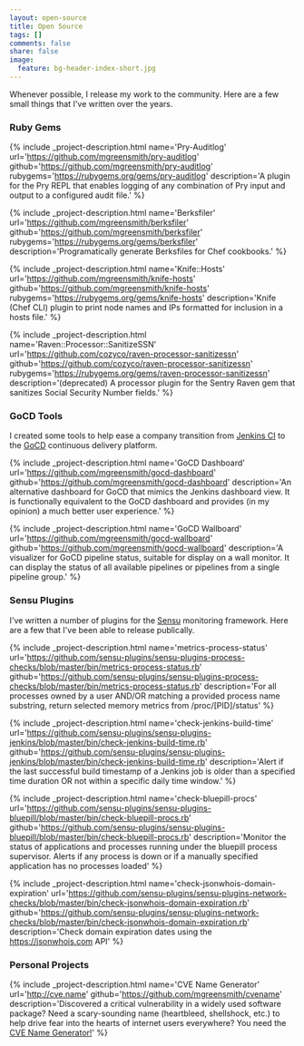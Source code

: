 ```yaml
---
layout: open-source
title: Open Source
tags: []
comments: false
share: false
image:
  feature: bg-header-index-short.jpg
---
```


Whenever possible, I release my work to the community. Here are a few small things that I've written over the years.
<br>
### Ruby Gems

{% include _project-description.html name='Pry-Auditlog' url='https://github.com/mgreensmith/pry-auditlog' github='https://github.com/mgreensmith/pry-auditlog' rubygems='https://rubygems.org/gems/pry-auditlog' description='A plugin for the Pry REPL that enables logging of any combination of Pry input and output to a configured audit file.' %}

{% include _project-description.html name='Berksfiler' url='https://github.com/mgreensmith/berksfiler' github='https://github.com/mgreensmith/berksfiler' rubygems='https://rubygems.org/gems/berksfiler' description='Programatically generate Berksfiles for Chef cookbooks.' %}

{% include _project-description.html name='Knife::Hosts' url='https://github.com/mgreensmith/knife-hosts' github='https://github.com/mgreensmith/knife-hosts' rubygems='https://rubygems.org/gems/knife-hosts' description='Knife (Chef CLI) plugin to print node names and IPs formatted for inclusion in a hosts file.' %}

{% include _project-description.html name='Raven::Processor::SanitizeSSN' url='https://github.com/cozyco/raven-processor-sanitizessn' github='https://github.com/cozyco/raven-processor-sanitizessn' rubygems='https://rubygems.org/gems/raven-processor-sanitizessn' description='(deprecated) A processor plugin for the Sentry Raven gem that sanitizes Social Security Number fields.' %}
<br>
### GoCD Tools
I created some tools to help ease a company transition from [Jenkins CI](https://jenkins-ci.org/) to the [GoCD](http://www.go.cd) continuous delivery platform.

{% include _project-description.html name='GoCD Dashboard' url='https://github.com/mgreensmith/gocd-dashboard' github='https://github.com/mgreensmith/gocd-dashboard' description='An alternative dashboard for GoCD that mimics the Jenkins dashboard view. It is functionally equivalent to the GoCD dashboard and provides (in my opinion) a much better user experience.' %}

{% include _project-description.html name='GoCD Wallboard' url='https://github.com/mgreensmith/gocd-wallboard' github='https://github.com/mgreensmith/gocd-wallboard' description='A visualizer for GoCD pipeline status, suitable for display on a wall monitor. It can display the status of all available pipelines or pipelines from a single pipeline group.' %}
<br>
### Sensu Plugins

I've written a number of plugins for the [Sensu](https://sensuapp.org/) monitoring framework. Here are a few that I've been able to release publically.

{% include _project-description.html name='metrics-process-status' url='https://github.com/sensu-plugins/sensu-plugins-process-checks/blob/master/bin/metrics-process-status.rb' github='https://github.com/sensu-plugins/sensu-plugins-process-checks/blob/master/bin/metrics-process-status.rb' description='For all processes owned by a user AND/OR matching a provided process name substring, return selected memory metrics from /proc/[PID]/status' %}

{% include _project-description.html name='check-jenkins-build-time' url='https://github.com/sensu-plugins/sensu-plugins-jenkins/blob/master/bin/check-jenkins-build-time.rb' github='https://github.com/sensu-plugins/sensu-plugins-jenkins/blob/master/bin/check-jenkins-build-time.rb' description='Alert if the last successful build timestamp of a Jenkins job is older than a specified time duration OR not within a specific daily time window.' %}

{% include _project-description.html name='check-bluepill-procs' url='https://github.com/sensu-plugins/sensu-plugins-bluepill/blob/master/bin/check-bluepill-procs.rb' github='https://github.com/sensu-plugins/sensu-plugins-bluepill/blob/master/bin/check-bluepill-procs.rb' description='Monitor the status of applications and processes running under the bluepill process supervisor. Alerts if any process is down or if a manually specified application has no processes loaded' %}

{% include _project-description.html name='check-jsonwhois-domain-expiration' url='https://github.com/sensu-plugins/sensu-plugins-network-checks/blob/master/bin/check-jsonwhois-domain-expiration.rb' github='https://github.com/sensu-plugins/sensu-plugins-network-checks/blob/master/bin/check-jsonwhois-domain-expiration.rb' description='Check domain expiration dates using the https://jsonwhois.com API' %}
<br>
### Personal Projects

{% include _project-description.html name='CVE Name Generator' url='http://cve.name' github='https://github.com/mgreensmith/cvename' description='Discovered a critical vulnerability in a widely used software package? Need a scary-sounding name (heartbleed, shellshock, etc.) to help drive fear into the hearts of internet users everywhere? You need the <a href="http://cve.name">CVE Name Generator!</a>' %}
